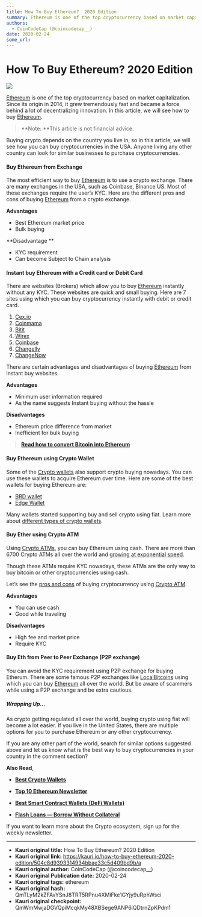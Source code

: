 ```yaml
---
title: How To Buy Ethereum?  2020 Edition 
summary: Ethereum is one of the top cryptocurrency based on market capitalization. Since its origin in 2014, it grew tremendously fast and became a force behind a lot of
authors:
  - CoinCodeCap (@coincodecap__)
date: 2020-02-24
some_url: 
---
```


# How To Buy Ethereum?  2020 Edition 

![](https://ipfs.infura.io/ipfs/QmXJNbeRBUreDYQXF3nG8qaPVir4td7JVPQrU5E3xVyrQj)


[Ethereum](https://blog.coincodecap.com/tag/ethereum/) is one of the top cryptocurrency based on market capitalization. Since its origin in 2014, it grew tremendously fast and became a force behind a lot of decentralizing innovation. In this article, we will see how to buy [Ethereum](https://blog.coincodecap.com/tag/ethereum/). 

> **Note: **This article is not financial advice. 

Buying crypto depends on the country you live in, so in this article, we will see how you can buy cryptocurrencies in the USA. Anyone living any other country can look for similar businesses to purchase cryptocurrencies. 

#### Buy Ethereum from Exchange

The most efficient way to buy [Ethereum](https://blog.coincodecap.com/tag/ethereum/) is to use a crypto exchange. There are many exchanges in the USA, such as Coinbase, Binance US. Most of these exchanges require the user’s KYC. Here are the different pros and cons of buying [Ethereum](https://blog.coincodecap.com/tag/ethereum/) from a crypto exchange.

**Advantages**

*   Best Ethereum market price
*   Bulk buying 

**Disadvantage **

*   KYC requirement
*   Can become Subject to Chain analysis 

#### Instant buy Ethereum with a Credit card or Debit Card

There are websites (Brokers) which allow you to buy [Ethereum](https://blog.coincodecap.com/tag/ethereum/) instantly without any KYC. These websites are quick and small buying. Here are 7 sites using which you can buy cryptocurrency instantly with debit or credit card. 

1.  [Cex.io](https://cex.io/)
2.  [Coinmama](https://www.coinmama.com/?utm_source=coincodecap.com)
3.  [Bitit](https://bitit.io/?utm_source=coincodecap.com)
4.  [Wirex](https://wirexapp.com/global?utm_source=coincodecap.com)
5.  [Coinbase](https://www.coinbase.com/?utm_source=coincodecap.com)
6.  [Changelly](https://changelly.com/?utm_source=coincodecap.com)
7.  [ChangeNow](https://changenow.io/?utm_source=coincodecap.com)

There are certain advantages and disadvantages of buying [Ethereum](https://blog.coincodecap.com/tag/ethereum/) from instant buy websites.

**Advantages**

*   Minimum user information required
*   As the name suggests Instant buying without the hassle

**Disadvantages**

*   Ethereum price difference from market
*   Inefficient for bulk buying

> [**Read how to convert Bitcoin into Ethereum**](https://blog.coincodecap.com/convert-bitcoin-best-crypto-exchange-services/)

#### Buy Ethereum using Crypto Wallet

Some of the [Crypto wallets](https://blog.coincodecap.com/tag/crypto-wallet/) also support crypto buying nowadays. You can use these wallets to acquire Ethereum over time. Here are some of the best wallets for buying Ethereum are:

*   [BRD wallet](https://brd.com/?utm_source=coincodecap.com)
*   [Edge Wallet](https://edge.app/?utm_source=coincodecap.com)

Many wallets started supporting buy and sell crypto using fiat. Learn more about [different types of crypto wallets](https://blog.coincodecap.com/different-types-of-crypto-wallets/).

#### Buy Ether using Crypto ATM

Using [Crypto ATMs](https://blog.coincodecap.com/tag/crypto-atm/), you can buy Ethereum using cash. There are more than 6700 Crypto ATMs all over the world and [growing at exponential speed](https://blog.coincodecap.com/bitcoin-atm-stats/). 

Though these ATMs require KYC nowadays, these ATMs are the only way to buy bitcoin or other cryptocurrencies using cash.

Let’s see the [pros and cons](https://blog.coincodecap.com/bitcoin-atm-pros-and-cons/) of buying cryptocurrency using [Crypto ATM](https://blog.coincodecap.com/tag/crypto-atm/). 

**Advantages**

*   You can use cash
*   Good while traveling

**Disadvantages**

*   High fee and market price
*   Require KYC

#### Buy Eth from Peer to Peer Exchange (P2P exchange) 

You can avoid the KYC requirement using P2P exchange for buying Etherum. There are some famous P2P exchanges like [LocalBitcoins](https://localbitcoins.com/?utm_source=coincodecap.com) using which you can buy [Ethereum](https://blog.coincodecap.com/tag/ethereum/) all over the world. But be aware of scammers while using a P2P exchange and be extra cautious. 

##### Wrapping Up…

As crypto getting regulated all over the world, buying crypto using fiat will become a lot easier. If you live in the United States, there are multiple options for you to purchase Ethereum or any other cryptocurrency.

If you are any other part of the world, search for similar options suggested above and let us know what is the best way to buy cryptocurrencies in your country in the comment section?

**Also Read**,

*   **[Best Crypto Wallets](https://blog.coincodecap.com/best-crypto-wallets-app/)**

*   [**Top 10 Ethereum Newsletter**](https://blog.coincodecap.com/ethereum-newsletters/)

*   **[Best Smart Contract Wallets (DeFi Wallets)](https://blog.coincodecap.com/best-smart-contract-wallet/)**

*   [**Flash Loans — Borrow Without Collateral**](https://blog.coincodecap.com/what-are-flash-loans-on-ethereum/)

If you want to learn more about the Crypto ecosystem, sign up for the weekly newsletter.


---

- **Kauri original title:** How To Buy Ethereum?  2020 Edition 
- **Kauri original link:** https://kauri.io/how-to-buy-ethereum-2020-edition/504c8d9393314934bbae33c5d409bd9b/a
- **Kauri original author:** CoinCodeCap (@coincodecap__)
- **Kauri original Publication date:** 2020-02-24
- **Kauri original tags:** ethereum
- **Kauri original hash:** QmTLyM2kZFAvYSnJ8TRT5RPnu4XMiFke1GYjy9uRphWsci
- **Kauri original checkpoint:** QmWmMwjaDGVQpiMcqkMy48XBSege9ANP6iQDtrnZpKPdm1



